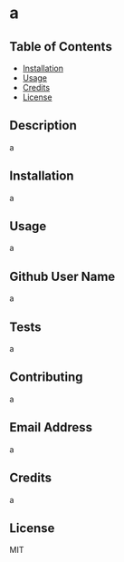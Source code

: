 # a
  
  ## Table of Contents

* [Installation](#installation)
* [Usage](#usage)
* [Credits](#credits)
* [License](#license)

## Description 
a

## Installation
a

## Usage 
a

## Github User Name
a

## Tests
a
 
## Contributing
 a

## Email Address
a

## Credits
a

## License
MIT

